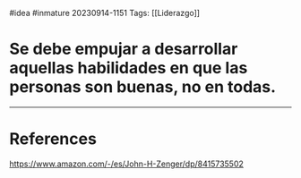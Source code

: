 #idea #inmature
20230914-1151
Tags:  [[Liderazgo]]

# Se debe empujar a desarrollar aquellas habilidades en que las personas son buenas, no en todas.



---
# References

https://www.amazon.com/-/es/John-H-Zenger/dp/8415735502


